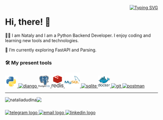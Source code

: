 <!-- [![Typing SVG](https://readme-typing-svg.herokuapp.com?color=%2336BCF7&lines=🐍+Python+Backend+Developer)](https://git.io/typing-svg) -->

<a href="https://readme-typing-svg.herokuapp.com?color=%2336BCF7&lines=🐍+Python+Backend+Developer" style="float: right;">
  <img src="https://readme-typing-svg.herokuapp.com?color=%2336BCF7&lines=🐍+Python+Backend+Developer" alt="Typing SVG">
</a>


# Hi, there! 👋 
👩‍💻 I am Nataly and I am a Python Backend Developer. I enjoy coding and learning new tools and technologies.

🌱 I’m currently exploring FastAPI and Parsing.

### 🛠️ My present tools 

<p align="left"> 
  <a href="https://www.python.org" target="_blank" rel="noreferrer"> <img src="https://raw.githubusercontent.com/devicons/devicon/master/icons/python/python-original.svg" alt="python" width="40" height="40"/> </a> 
  <a href="https://www.djangoproject.com/" target="_blank" rel="noreferrer"> <img src="https://cdn.worldvectorlogo.com/logos/django.svg" alt="django" width="40" height="40"/> </a>
  <a href="https://www.postgresql.org" target="_blank" rel="noreferrer"> <img src="https://raw.githubusercontent.com/devicons/devicon/master/icons/postgresql/postgresql-original-wordmark.svg" alt="postgresql" width="40" height="40"/> </a>
  <a href="https://redis.io" target="_blank" rel="noreferrer"> <img src="https://raw.githubusercontent.com/devicons/devicon/master/icons/redis/redis-original-wordmark.svg" alt="redis" width="40" height="40"/> </a> 
  <a href="https://www.mysql.com/" target="_blank" rel="noreferrer"> <img src="https://raw.githubusercontent.com/devicons/devicon/master/icons/mysql/mysql-original-wordmark.svg" alt="mysql" width="50" height="50"/> </a>
  <a href="https://www.sqlite.org/" target="_blank" rel="noreferrer"> <img src="https://www.vectorlogo.zone/logos/sqlite/sqlite-icon.svg" alt="sqlite" width="40" height="40"/> </a> 
  <a href="https://www.docker.com/" target="_blank" rel="noreferrer"> <img src="https://raw.githubusercontent.com/devicons/devicon/master/icons/docker/docker-original-wordmark.svg" alt="docker" width="40" height="40"/> </a> 
  <a href="https://git-scm.com/" target="_blank" rel="noreferrer"> <img src="https://www.vectorlogo.zone/logos/git-scm/git-scm-icon.svg" alt="git" width="40" height="40"/> </a>  
  <a href="https://postman.com" target="_blank" rel="noreferrer"> <img src="https://www.vectorlogo.zone/logos/getpostman/getpostman-icon.svg" alt="postman" width="40" height="40"/> </a> </p>

  ------------------------------------------
<p> <img align="left" src="https://github-readme-stats.vercel.app/api/top-langs?username=nataliadudina&show_icons=true&theme=tokyonight&hide_border=true&cache_seconds=1800&locale=en&layout=compact" alt="nataliadudina" /></p>

  ![](http://github-profile-summary-cards.vercel.app/api/cards/stats?username=nataliadudina&theme=city_lights) 

  ###

<div align="left">
  <a href="https://t.me/Nataly_heito" target="_blank"> <img src="https://img.shields.io/static/v1?message=Telegram&logo=telegram&label=&color=0088cc&logoColor=white&labelColor=&style=for-the-badge" height="35" alt="telegram logo"  /> </a> 
   <a href="mailto:dudina.natalja@rambler.ru" target="_blank" rel="noopener noreferrer"> <img src="https://img.shields.io/static/v1?message=Email&logo=gmail&label=&color=D14836&logoColor=white&labelColor=&style=for-the-badge" height="35" alt="email logo"  /> </a> 
   <a href="https://www.linkedin.com/in/natalia-dudina-0x7c3" target="_blank" rel="noopener noreferrer"> <img src="https://img.shields.io/static/v1?message=LinkedIn&logo=linkedin&label=&color=0077B5&logoColor=white&labelColor=&style=for-the-badge" height="35" alt="linkedin logo"  /> </a> 
</div>

###

  
  
  
